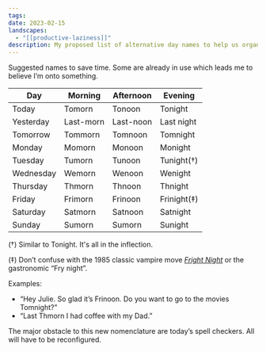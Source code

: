 ```yaml
---
tags: 
date: 2023-02-15
landscapes:
  - "[[productive-laziness]]"
description: My proposed list of alternative day names to help us organise time easier and avoid confusion across the week.
---
```

Suggested names to save time. Some are already in use which leads me to believe I’m onto something.

| Day       | Morning   | Afternoon | Evening     |
| --------- | --------- | --------- | ----------- |
| Today     | Tomorn    | Tonoon    | Tonight     |
| Yesterday | Last-morn | Last-noon | Last night  |
| Tomorrow  | Tommorn   | Tomnoon   | Tomnight    |
| Monday    | Momorn    | Monoon    | Monight     |
| Tuesday   | Tumorn    | Tunoon    | Tunight(†)  |
| Wednesday | Wemorn    | Wenoon    | Wenight     |
| Thursday  | Thmorn    | Thnoon    | Thnight     |
| Friday    | Frimorn   | Frinoon   | Frinight(‡) |
| Saturday  | Satmorn   | Satnoon   | Satnight    |
| Sunday    | Sumorn    | Sumorn    | Sunight     |

(†) Similar to Tonight. It's all in the inflection. 

(‡) Don’t confuse with the 1985 classic vampire move _[Fright Night](https://www.imdb.com/title/tt0089175/)_ or the gastronomic “Fry night”.

Examples:
* “Hey Julie. So glad it’s Frinoon. Do you want to go to the movies Tomnight?”
* “Last Thmorn I had coffee with my Dad.”

The major obstacle to this new nomenclature are today’s spell checkers. All will have to be reconfigured. 